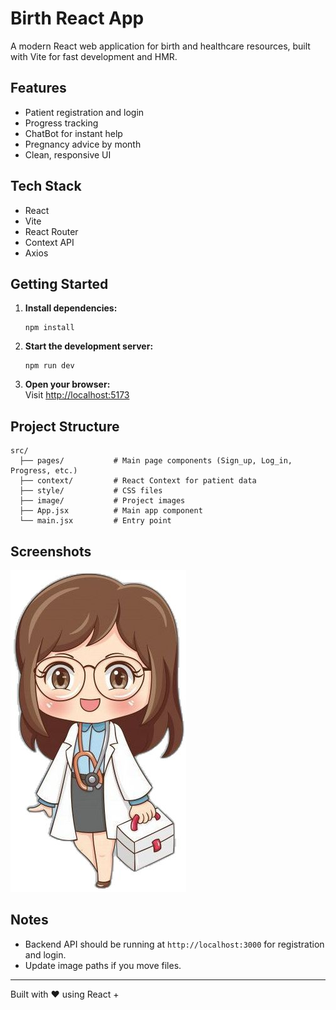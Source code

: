 # Birth React App

A modern React web application for birth and healthcare resources, built with Vite for fast development and HMR.

## Features

- Patient registration and login
- Progress tracking
- ChatBot for instant help
- Pregnancy advice by month
- Clean, responsive UI

## Tech Stack

- React
- Vite
- React Router
- Context API
- Axios

## Getting Started

1. **Install dependencies:**
   ```
   npm install
   ```

2. **Start the development server:**
   ```
   npm run dev
   ```

3. **Open your browser:**  
   Visit [http://localhost:5173](http://localhost:5173)

## Project Structure

```
src/
  ├── pages/           # Main page components (Sign_up, Log_in, Progress, etc.)
  ├── context/         # React Context for patient data
  ├── style/           # CSS files
  ├── image/           # Project images
  ├── App.jsx          # Main app component
  └── main.jsx         # Entry point
```

## Screenshots

![Project Screenshot](./src/image/doctorAnime.jpeg)

## Notes

- Backend API should be running at `http://localhost:3000` for registration and login.
- Update image paths if you move files.

---
Built with ❤️ using React +
